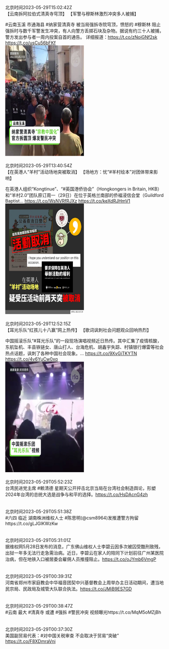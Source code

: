 北京时间2023-05-29T15:02:42Z<br>【云南拆阿拉伯式清真寺穹顶】
【军警与穆斯林激烈冲突多人被捕】 

#云南玉溪 市通海县 #纳家营清真寺 被当局强拆寺院穹顶，愤怒的 #穆斯林 阻止强拆时与数千军警发生冲突，有人向警方丢掷石块及杂物。据说有约三十人被捕，警方发出参与者一周内投案自首的通告。
详细报道：https://t.co/zNoiGNf2sk https://t.co/usCu56bFKf<br><img src='/temp/video/2023/u-Month-5/av-Day-29/RFA_Chinese/1663078394148589568_0.jpg' width='250' height='350'><br><br>北京时间2023-05-29T13:40:54Z<br>【在英港人“羊村”活动场地突被取消】
【场地方：忧“#羊村绘本”对团体带来影响】

在英港人组织“Kongtinue”、“#英国港侨协会”（Hongkongers in Britain, HKB）和“羊村2.0”团队原订周一（29日）在位于英格兰南部的侨福浸信会堂（Guildford Baptist… https://t.co/WsNVRfRJXz https://t.co/keXdRJHmV1<br><img src='/temp/image/2023/u-Month-5/1663057809297281024_0.jpg' width='250' height='350'><br><br>北京时间2023-05-29T12:52:15Z<br>【耳光乐队“红孩儿十八赢”网上热传】
【歌词讽刺社会问题观众回响热烈】

中国摇滚乐队“#耳光乐队”的一段现场演唱视频近日热传。其中汇集了疫情核酸，东航坠机、丰县铁链女、唐山打人、台海危机、胡鑫宇失踪、村镇银行爆雷等社会热点话题，讽刺了各种中国社会现象。… https://t.co/9XvGiTKYTN https://t.co/4v6YuCw0xq<br><img src='/temp/video/2023/u-Month-5/av-Day-29/RFA_Chinese/1663045566602055681_0.jpg' width='250' height='350'><br><br>北京时间2023-05-29T05:52:23Z<br>台湾民进党主席 #赖清德 星期天公开抨击北京当局在台湾社会制造舆论，形塑2024年台湾的总统大选是战争与和平的选择。https://t.co/HsDAcnG4zh<br><br><br>北京时间2023-05-29T05:51:38Z<br>#六四 临近 湖南株洲维权人士 #陈思明(@csm8964)发推遭警方拘留https://t.co/gLJGIKWzKw<br><br><br>北京时间2023-05-29T05:31:01Z<br>据维权网5月28日发布的消息，广东佛山维权人士李碧云因多次被囚受酷刑致残，出狱一年多无法行走急需治病。近日，李碧云在家人的陪同下计划前往广州某医院治病，但在地铁入口被居委会雇佣人员推撞阻止。https://t.co/oJYmb6VmgP<br><br><br>北京时间2023-05-29T00:39:31Z<br>河南省郑州市家庭教会中华福音团契中兴基督教会上周举办主日活动期间，遭当地民宗局、民政局及城管大队联合执法。https://t.co/JMiB9ES7GD<br><br><br>北京时间2023-05-29T00:38:47Z<br>#云南 最大 #清真寺 或遭 #强拆 
#警民冲突 视频曝光https://t.co/MqM5oMZjBh<br><br><br>北京时间2023-05-29T00:37:30Z<br>美国副贸易代表：#对中国关税审查 不会取决于贸易“突破”
https://t.co/F8XDmraVni<br><br><br>
